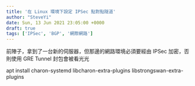 ```yaml
---
title: '在 Linux 環境下設定 IPSec 點對點隧道'
author: "SteveYi"
date: Sun, 13 Jun 2021 23:05:00 +0000
draft: true
tags: ['IPSec', 'BGP', '網際網路']
---
```


前陣子，拿到了一台新的伺服器，但那邊的網路環境必須要經由 IPSec 加密，否則使用 GRE Tunnel 封包會被看光光

apt install charon-systemd libcharon-extra-plugins libstrongswan-extra-plugins

